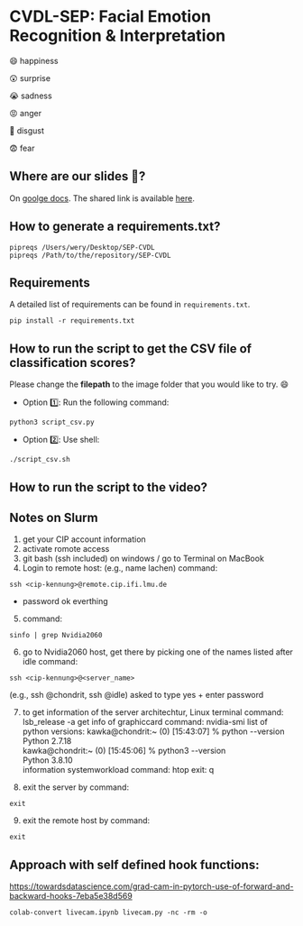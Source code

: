 # CVDL-SEP: Facial Emotion Recognition & Interpretation

😄 happiness

😲 surprise

😭 sadness

😡 anger

🤢 disgust

😨 fear

## Where are our slides 🎥?

On [goolge docs](https://docs.google.com/presentation/d/14AazB5FY5jLyB5-9R6Ix7LoMX8yNR_illDAaYDCm8_s/edit#slide=id.g2b4d85efaed_0_31). 
The shared link is available [here](https://docs.google.com/presentation/d/14AazB5FY5jLyB5-9R6Ix7LoMX8yNR_illDAaYDCm8_s/edit?usp=sharing).

## How to generate a requirements.txt?
```
pipreqs /Users/wery/Desktop/SEP-CVDL
pipreqs /Path/to/the/repository/SEP-CVDL
```

## Requirements

A detailed list of requirements can be found in `requirements.txt`. 

```
pip install -r requirements.txt
```

## How to run the script to get the CSV file of classification scores?
Please change the **filepath** to the image folder that you would like to try. 😄

- Option 1️⃣: Run the following command:
```
python3 script_csv.py
```

- Option 2️⃣: Use shell:
```
./script_csv.sh
```

## How to run the script to the video?

## Notes on Slurm

1. get your CIP account information 
2. activate romote access
3. git bash (ssh included) on windows / go to Terminal on MacBook
4. Login to remote host: (e.g., name lachen) command:
```
ssh <cip-kennung>@remote.cip.ifi.lmu.de
```
 + password
ok everthing

5. command:
```
sinfo | grep Nvidia2060
```

6. go to Nvidia2060 host, get there by picking one of the names listed after idle 
command: 
```
ssh <cip-kennung>@<server_name>
```
(e.g., ssh <cip-kennung>@chondrit, ssh <cip-kennung>@idle) asked to type yes + enter password

7. to get information of the server architechtur, 
Linux terminal command: lsb_release -a
get info of graphiccard command: nvidia-smi
list of python versions: 
kawka@chondrit:~ (0) [15:43:07] % python --version  
Python 2.7.18  
kawka@chondrit:~ (0) [15:45:06] % python3 --version  
Python 3.8.10  
information systemworkload command: htop 
exit: q

8. exit the server by command:
```
exit
```

9. exit the remote host by command:
```
exit
```

## Approach with self defined hook functions: 
https://towardsdatascience.com/grad-cam-in-pytorch-use-of-forward-and-backward-hooks-7eba5e38d569


```
colab-convert livecam.ipynb livecam.py -nc -rm -o
```